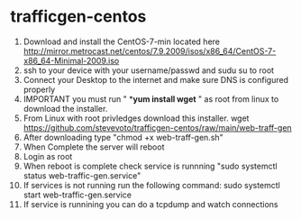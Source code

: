# trafficgen-centos
1. Download and install the CentOS-7-min located here http://mirror.metrocast.net/centos/7.9.2009/isos/x86_64/CentOS-7-x86_64-Minimal-2009.iso
2. ssh to your device with your username/passwd and sudu su to root
3. Connect your Desktop to the internet and make sure DNS is configured properly
4. IMPORTANT you must run " ***yum install wget** " as root from linux to download the installer.
5. From Linux with root privledges download this installer. wget https://github.com/stevevoto/trafficgen-centos/raw/main/web-traff-gen
6. After downloading type "chmod +x web-traff-gen.sh" 
7. When Complete the server will reboot
8. Login as root
9. When reboot is complete check service is runnning "sudo systemctl status web-traffic-gen.service"
10. If services is not running run the following command: sudo systemctl start web-traffic-gen.service
11. If service is runnining you can do a tcpdump and watch connections
